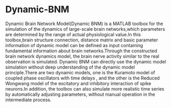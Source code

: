 # Dynamic-BNM
Dynamic Brain Network Model(Dynamic BNM) is a MATLAB toolbox for the simulation of the dynamics of large-scale brain networks,which parameters are determined by the range of actual physiological value.In this toolbox,brain structure connection, distance matrix and basic parameter information of dynamic model can be defined as input containing fundamental information about brain networks.Through the constructed brain network dynamics model, the brain nerve activity similar to the real observation is simulated. 
Dynamic BNM can directly use the dynamic model simulation without deep understanding of the dynamic model principle.There are two dynamic models, one is the Kuramoto model of coupled phase oscillators with time delays , and the other is the Reduced Wongwang model of the excitatory and inhibitory interaction of spike neurons.In addition, the toolbox can also simulate more realistic time series by automatically adjusting parameters, without manual operation in the intermediate process.
